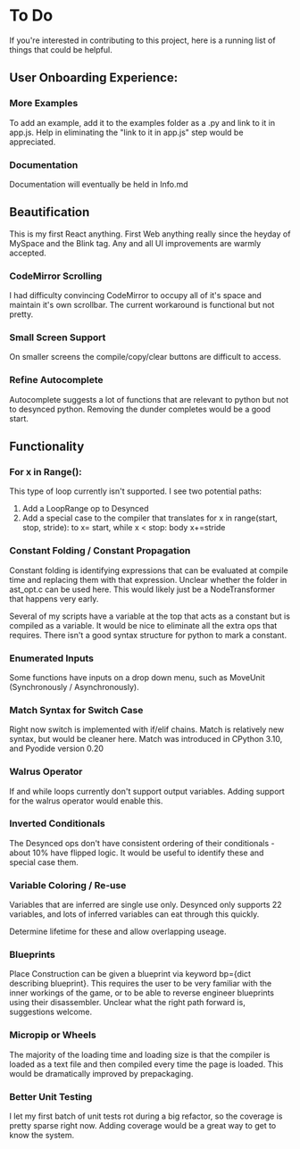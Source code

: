 # To Do

If you're interested in contributing to this project, here is a running list of things that could be helpful.

## User Onboarding Experience:

### More Examples

To add an example, add it to the examples folder as a .py and link to it in app.js.
Help in eliminating the "link to it in app.js" step would be appreciated.

### Documentation

Documentation will eventually be held in Info.md

## Beautification

This is my first React anything. First Web anything really since the heyday of MySpace and the Blink tag. Any and all UI improvements are warmly accepted.

### CodeMirror Scrolling

I had difficulty convincing CodeMirror to occupy all of it's space and maintain it's own scrollbar. The current workaround is functional but not pretty.

### Small Screen Support

On smaller screens the compile/copy/clear buttons are difficult to access.

### Refine Autocomplete

Autocomplete suggests a lot of functions that are relevant to python but not to desynced python.
Removing the dunder completes would be a good start.

## Functionality

### For x in Range():

This type of loop currently isn't supported.
I see two potential paths:

1. Add a LoopRange op to Desynced
2. Add a special case to the compiler that translates for x in range(start, stop, stride): to x= start, while x < stop: body x+=stride

### Constant Folding / Constant Propagation

Constant folding is identifying expressions that can be evaluated at compile time and replacing them with that expression. Unclear whether the folder in ast_opt.c can be used here.
This would likely just be a NodeTransformer that happens very early.

Several of my scripts have a variable at the top that acts as a constant but is compiled as a variable. It would be nice to eliminate all the extra ops that requires.
There isn't a good syntax structure for python to mark a constant.

### Enumerated Inputs

Some functions have inputs on a drop down menu, such as MoveUnit (Synchronously / Asynchronously).

### Match Syntax for Switch Case

Right now switch is implemented with if/elif chains. Match is relatively new syntax, but would be cleaner here.
Match was introduced in CPython 3.10, and Pyodide version 0.20

### Walrus Operator

If and while loops currently don't support output variables. Adding support for the walrus operator would enable this.

### Inverted Conditionals

The Desynced ops don't have consistent ordering of their conditionals - about 10% have flipped logic. It would be useful to identify these and special case them.

### Variable Coloring / Re-use

Variables that are inferred are single use only. Desynced only supports 22 variables, and lots of inferred variables can eat through this quickly.

Determine lifetime for these and allow overlapping useage.

### Blueprints

Place Construction can be given a blueprint via keyword bp={dict describing blueprint}.
This requires the user to be very familiar with the inner workings of the game, or to be able to reverse engineer blueprints using their disassembler.
Unclear what the right path forward is, suggestions welcome.

### Micropip or Wheels

The majority of the loading time and loading size is that the compiler is loaded as a text file and then compiled every time the page is loaded. This would be dramatically improved by prepackaging.

### Better Unit Testing

I let my first batch of unit tests rot during a big refactor, so the coverage is pretty sparse right now. Adding coverage would be a great way to get to know the system.
